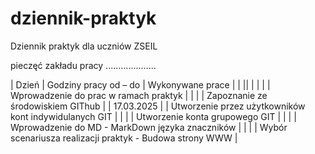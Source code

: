 # dziennik-praktyk
Dziennik praktyk dla uczniów ZSEIL 

pieczęć zakładu pracy
....................
                  



| Dzień        | Godziny pracy od – do                  | Wykonywane prace |
|  || |
|     |  | Wprowadzenie do prac w ramach praktyk |
|     |        |   Zapoznanie ze środowiskiem GIThub |
| 17.03.2025 |             |    Utworzenie przez użytkowników kont indywidulanych GIT |
|     |        |   Utworzenie konta grupowego GIT |
|     |        |   Wprowadzenie do MD -  MarkDown języka znaczników |
|     |        |   Wybór scenariusza realizacji praktyk - Budowa strony WWW |
